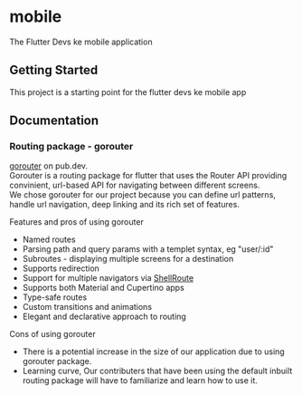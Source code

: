 # mobile

The Flutter Devs ke mobile application

## Getting Started

This project is a starting point for the flutter devs ke mobile app

## Documentation  

### Routing package - gorouter  

[gorouter](https://pub.dev/) on pub.dev.  
Gorouter is a routing package for flutter that uses the Router API providing convinient, url-based API for navigating between different screens.  
We chose gorouter for our project because you can define url patterns, handle url navigation, deep linking and its rich set of features.  

Features and pros of using gorouter  
- Named routes  
- Parsing path and query params with a templet syntax, eg "user/:id"  
- Subroutes - displaying multiple screens for a destination  
- Supports redirection  
- Support for multiple navigators via [ShellRoute](https://pub.dev/documentation/go_router/latest/go_router/ShellRoute-class.html)  
- Supports both Material and Cupertino apps  
- Type-safe routes  
- Custom transitions and animations  
- Elegant and declarative approach to routing  

Cons of using gorouter  
- There is a potential increase in the size of our application due to using gorouter package.  
- Learning curve, Our contributers that have been using the default inbuilt routing package will have to familiarize and learn how to use it.


